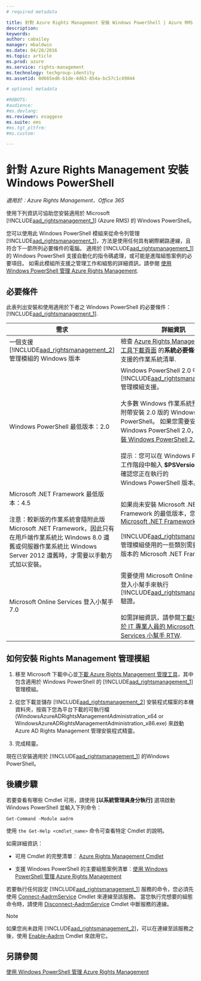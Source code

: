 ```yaml
---
# required metadata

title: 針對 Azure Rights Management 安裝 Windows PowerShell | Azure RMS
description:
keywords:
author: cabailey
manager: mbaldwin
ms.date: 04/28/2016
ms.topic: article
ms.prod: azure
ms.service: rights-management
ms.technology: techgroup-identity
ms.assetid: 0d665ed6-b1de-4d63-854a-bc57c1c49844

# optional metadata

#ROBOTS:
#audience:
#ms.devlang:
ms.reviewer: esaggese
ms.suite: ems
#ms.tgt_pltfrm:
#ms.custom:

---
```


# 針對 Azure Rights Management 安裝 Windows PowerShell

*適用於︰Azure Rights Management、Office 365*

使用下列資訊可協助您安裝適用於 Microsoft [!INCLUDE[aad_rightsmanagement_1](../includes/aad_rightsmanagement_1_md.md)] (Azure RMS) 的 Windows PowerShell。

您可以使用此 Windows PowerShell 模組來從命令列管理 [!INCLUDE[aad_rightsmanagement_1](../includes/aad_rightsmanagement_1_md.md)]，方法是使用任何具有網際網路連線，且符合下一節所列必要條件的電腦。 適用於 [!INCLUDE[aad_rightsmanagement_1](../includes/aad_rightsmanagement_1_md.md)] 的 Windows PowerShell 支援自動化的指令碼處理，或可能是進階組態案例的必要項目。 如需此模組所支援之管理工作和組態的詳細資訊，請參閱 [使用 Windows PowerShell 管理 Azure Rights Management](administer-powershell.md).

## 必要條件
此表列出安裝和使用適用於下者之 Windows PowerShell 的必要條件： [!INCLUDE[aad_rightsmanagement_1](../includes/aad_rightsmanagement_1_md.md)].

|需求|詳細資訊|
|---------------|--------------------|
|一個支援 [!INCLUDE[aad_rightsmanagement_2](../includes/aad_rightsmanagement_2_md.md)] 管理模組的 Windows 版本|檢查 [Azure Rights Management 管理工具下載頁面](http://go.microsoft.com/fwlink/?LinkId=257721) 的**系統必要條件**一節中所支援的作業系統清單.|
|Windows PowerShell 最低版本：2.0|Windows PowerShell 2.0 中導入了 [!INCLUDE[aad_rightsmanagement_2](../includes/aad_rightsmanagement_2_md.md)] 管理模組支援。<br /><br />大多數 Windows 作業系統預設都至少附帶安裝 2.0 版的 Windows PowerShell。 如果您需要安裝 Windows PowerShell 2.0，請參閱 [安裝 Windows PowerShell 2.0](http://msdn.microsoft.com/library/ff637750.aspx).<br /><br />提示︰您可以在 Windows PowerShell 工作階段中輸入 **$PSVersionTable** 來確認您正在執行的 Windows PowerShell 版本。|
|Microsoft .NET Framework 最低版本：4.5<br /><br />注意：較新版的作業系統會隨附此版 Microsoft .NET Framework，因此只有在用戶端作業系統比 Windows 8.0 還舊或伺服器作業系統比 Windows Server 2012 還舊時，才需要以手動方式加以安裝。|如果尚未安裝 Microsoft .NET Framework 的最低版本，您可以下載 [Microsoft .NET Framework 4.5](http://www.microsoft.com/download/details.aspx?id=30653).<br /><br />[!INCLUDE[aad_rightsmanagement_2](../includes/aad_rightsmanagement_2_md.md)] 管理模組使用的一些類別需要這個最低版本的 Microsoft .NET Framework。|
|Microsoft Online Services 登入小幫手 7.0|需要使用 Microsoft Online Services 登入小幫手來執行 [!INCLUDE[aad_rightsmanagement_1](../includes/aad_rightsmanagement_1_md.md)] 驗證。<br /><br />如需詳細資訊，請參閱[下載中心：適用於 IT 專業人員的 Microsoft Online Services 小幫手 RTW](http://www.microsoft.com/en-us/download/details.aspx?id=41950).|

## 如何安裝 Rights Management 管理模組

1.  移至 Microsoft 下載中心並[下載 Azure Rights Management 管理工具](https://go.microsoft.com/fwlink/?LinkId=257721)，其中包含適用於 Windows PowerShell 的 [!INCLUDE[aad_rightsmanagement_1](../includes/aad_rightsmanagement_1_md.md)] 管理模組。

2.  從您下載並儲存 [!INCLUDE[aad_rightsmanagement_2](../includes/aad_rightsmanagement_2_md.md)] 安裝程式檔案的本機資料夾，按兩下您為平台下載的可執行檔 (WindowsAzureADRightsManagementAdministration_x64 or WindowsAzureADRightsManagementAdministration_x86.exe) 來啟動 Azure AD Rights Management 管理安裝程式精靈。

3.  完成精靈。

現在已安裝適用於 [!INCLUDE[aad_rightsmanagement_1](../includes/aad_rightsmanagement_1_md.md)] 的Windows PowerShell。

## 後續步驟
若要查看有哪些 Cmdlet 可用，請使用 **[以系統管理員身分執行]** 選項啟動 Windows PowerShell 並輸入下列命令：

```
Get-Command -Module aadrm
```
使用 `the Get-Help <cmdlet_name>` 命令可查看特定 Cmdlet 的說明。

如需詳細資訊：

-   可用 Cmdlet 的完整清單： [Azure Rights Management Cmdlet](https://msdn.microsoft.com/library/windowsazure/dn629398.aspx)

-   支援 Windows PowerShell 的主要組態案例清單︰[使用 Windows PowerShell 管理 Azure Rights Management](administer-powershell.md)

若要執行任何設定 [!INCLUDE[aad_rightsmanagement_1](../includes/aad_rightsmanagement_1_md.md)] 服務的命令，您必須先使用 [Connect-AadrmService](https://msdn.microsoft.com/library/windowsazure/dn629415.aspx) Cmdlet 來連線至該服務。 當您執行完想要的組態命令時，請使用 [Disconnect-AadrmService](https://msdn.microsoft.com/library/windowsazure/dn629416.aspx) Cmdlet 中斷服務的連線。

> [!NOTE]
> 如果您尚未啟用 [!INCLUDE[aad_rightsmanagement_2](../includes/aad_rightsmanagement_2_md.md)]，可以在連線至該服務之後，使用 [Enable-Aadrm](https://msdn.microsoft.com/library/windowsazure/dn629412.aspx) Cmdlet 來啟用它。

## 另請參閱
[使用 Windows PowerShell 管理 Azure Rights Management](administer-powershell.md)


<!--HONumber=Apr16_HO4-->


